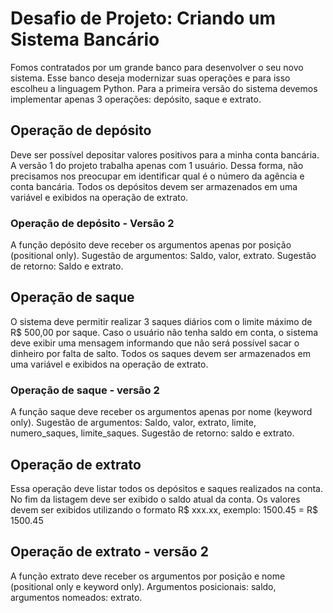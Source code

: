 # Desafio de Projeto: Criando um Sistema Bancário
Fomos contratados por um grande banco para desenvolver o seu novo sistema. Esse banco deseja modernizar suas operações e para isso escolheu a linguagem Python. Para a primeira versão do sistema devemos implementar apenas 3 operações: depósito, saque e extrato.

## Operação de depósito
Deve ser possível depositar valores positivos para a minha conta bancária. A versão 1 do projeto trabalha apenas com 1 usuário. Dessa forma, não precisamos nos preocupar em identificar qual é o número da agência e conta bancária. Todos os depósitos devem ser armazenados em uma variável e exibidos na operação de extrato.

### Operação de depósito - Versão 2
A função depósito deve receber os argumentos apenas por posição (positional only). Sugestão de argumentos: Saldo, valor, extrato. Sugestão de retorno: Saldo e extrato.

## Operação de saque

O sistema deve permitir realizar 3 saques diários com o limite máximo de R$ 500,00 por saque. Caso o usuário não tenha saldo em conta, o sistema deve exibir uma mensagem informando que não será possível sacar o dinheiro por falta de salto. Todos os saques devem ser armazenados em uma variável e exibidos na operação de extrato.

### Operação de saque - versão 2

A função saque deve receber os argumentos apenas por nome (keyword only). Sugestão de argumentos: Saldo, valor, extrato, limite, numero_saques, limite_saques. Sugestão de retorno: saldo e extrato.

## Operação de extrato

Essa operação deve listar todos os depósitos e saques realizados na conta. No fim da listagem deve ser exibido o saldo atual da conta. Os valores devem ser exibidos utilizando o formato R$ xxx.xx, exemplo: 1500.45 = R$ 1500.45

## Operação de extrato - versão 2

A função extrato deve receber os argumentos por posição e nome (positional only e keyword only). Argumentos posicionais: saldo, argumentos nomeados: extrato.